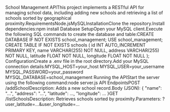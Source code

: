 School Management APIThis project implements a RESTful API for managing school data, including adding new schools and retrieving a list of schools sorted by geographical proximity.RequirementsNode.jsMySQLInstallationClone the repository.Install dependencies:npm install
Database SetupOpen your MySQL client.Execute the following SQL commands to create the database and table:CREATE DATABASE IF NOT EXISTS school_management;
USE school_management;
CREATE TABLE IF NOT EXISTS schools (
    id INT AUTO_INCREMENT PRIMARY KEY,
    name VARCHAR(255) NOT NULL,
    address VARCHAR(255) NOT NULL,
    latitude FLOAT NOT NULL,
    longitude FLOAT NOT NULL
);
ConfigurationCreate a .env file in the root directory.Add your MySQL connection details:MYSQL_HOST=your_host
MYSQL_USER=your_username
MYSQL_PASSWORD=your_password
MYSQL_DATABASE=school_management
Running the APIStart the server using the following command:node server.js
API EndpointsPOST /addSchoolDescription: Adds a new school record.Body (JSON): { "name": "...", "address": "...", "latitude": ..., "longitude": ... }GET /listSchoolsDescription: Retrieves schools sorted by proximity.Parameters: ?user_latitude=...&user_longitude=...